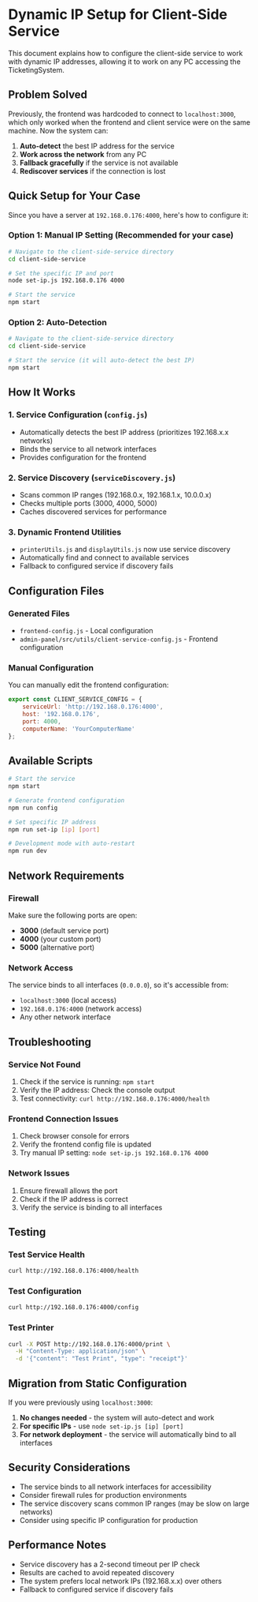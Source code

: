 # Dynamic IP Setup for Client-Side Service

This document explains how to configure the client-side service to work with dynamic IP addresses, allowing it to work on any PC accessing the TicketingSystem.

## Problem Solved

Previously, the frontend was hardcoded to connect to `localhost:3000`, which only worked when the frontend and client service were on the same machine. Now the system can:

1. **Auto-detect** the best IP address for the service
2. **Work across the network** from any PC
3. **Fallback gracefully** if the service is not available
4. **Rediscover services** if the connection is lost

## Quick Setup for Your Case

Since you have a server at `192.168.0.176:4000`, here's how to configure it:

### Option 1: Manual IP Setting (Recommended for your case)

```bash
# Navigate to the client-side-service directory
cd client-side-service

# Set the specific IP and port
node set-ip.js 192.168.0.176 4000

# Start the service
npm start
```

### Option 2: Auto-Detection

```bash
# Navigate to the client-side-service directory
cd client-side-service

# Start the service (it will auto-detect the best IP)
npm start
```

## How It Works

### 1. Service Configuration (`config.js`)
- Automatically detects the best IP address (prioritizes 192.168.x.x networks)
- Binds the service to all network interfaces
- Provides configuration for the frontend

### 2. Service Discovery (`serviceDiscovery.js`)
- Scans common IP ranges (192.168.0.x, 192.168.1.x, 10.0.0.x)
- Checks multiple ports (3000, 4000, 5000)
- Caches discovered services for performance

### 3. Dynamic Frontend Utilities
- `printerUtils.js` and `displayUtils.js` now use service discovery
- Automatically find and connect to available services
- Fallback to configured service if discovery fails

## Configuration Files

### Generated Files
- `frontend-config.js` - Local configuration
- `admin-panel/src/utils/client-service-config.js` - Frontend configuration

### Manual Configuration
You can manually edit the frontend configuration:

```javascript
export const CLIENT_SERVICE_CONFIG = {
    serviceUrl: 'http://192.168.0.176:4000',
    host: '192.168.0.176',
    port: 4000,
    computerName: 'YourComputerName'
};
```

## Available Scripts

```bash
# Start the service
npm start

# Generate frontend configuration
npm run config

# Set specific IP address
npm run set-ip [ip] [port]

# Development mode with auto-restart
npm run dev
```

## Network Requirements

### Firewall
Make sure the following ports are open:
- **3000** (default service port)
- **4000** (your custom port)
- **5000** (alternative port)

### Network Access
The service binds to all interfaces (`0.0.0.0`), so it's accessible from:
- `localhost:3000` (local access)
- `192.168.0.176:4000` (network access)
- Any other network interface

## Troubleshooting

### Service Not Found
1. Check if the service is running: `npm start`
2. Verify the IP address: Check the console output
3. Test connectivity: `curl http://192.168.0.176:4000/health`

### Frontend Connection Issues
1. Check browser console for errors
2. Verify the frontend config file is updated
3. Try manual IP setting: `node set-ip.js 192.168.0.176 4000`

### Network Issues
1. Ensure firewall allows the port
2. Check if the IP address is correct
3. Verify the service is binding to all interfaces

## Testing

### Test Service Health
```bash
curl http://192.168.0.176:4000/health
```

### Test Configuration
```bash
curl http://192.168.0.176:4000/config
```

### Test Printer
```bash
curl -X POST http://192.168.0.176:4000/print \
  -H "Content-Type: application/json" \
  -d '{"content": "Test Print", "type": "receipt"}'
```

## Migration from Static Configuration

If you were previously using `localhost:3000`:

1. **No changes needed** - the system will auto-detect and work
2. **For specific IPs** - use `node set-ip.js [ip] [port]`
3. **For network deployment** - the service will automatically bind to all interfaces

## Security Considerations

- The service binds to all network interfaces for accessibility
- Consider firewall rules for production environments
- The service discovery scans common IP ranges (may be slow on large networks)
- Consider using specific IP configuration for production

## Performance Notes

- Service discovery has a 2-second timeout per IP check
- Results are cached to avoid repeated discovery
- The system prefers local network IPs (192.168.x.x) over others
- Fallback to configured service if discovery fails
